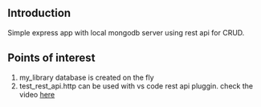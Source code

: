 <h2>Introduction</h2>
Simple express app with local mongodb server using rest api for CRUD.


<h2>Points of interest</h2>
 <ol>
 <li>my_library database is created on the fly</li>
 <li>test_rest_api.http can be used with vs code rest api pluggin. check the video <a href="https://www.youtube.com/watch?v=NnksoMaMMOU">here</a></li>
 </ol>